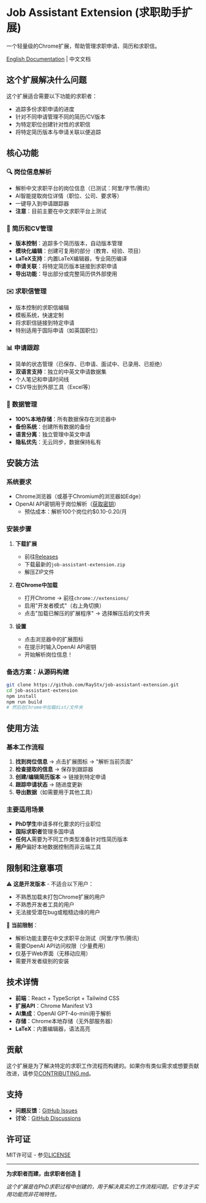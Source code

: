 # Job Assistant Extension (求职助手扩展)

一个轻量级的Chrome扩展，帮助管理求职申请、简历和求职信。

[English Documentation](./README.md) | 中文文档

## 这个扩展解决什么问题

这个扩展适合需要以下功能的求职者：
- 追踪多份求职申请的进度
- 针对不同申请管理不同的简历/CV版本
- 为特定职位创建针对性的求职信
- 将特定简历版本与申请关联以便追踪

## 核心功能

### 🔍 **岗位信息解析**
- 解析中文求职平台的岗位信息（已测试：阿里/字节/腾讯）
- AI智能提取岗位详情（职位、公司、要求等）
- 一键导入到申请跟踪器
- **注意**：目前主要在中文求职平台上测试

### 📝 **简历和CV管理**
- **版本控制**：追踪多个简历版本，自动版本管理
- **模块化编辑**：创建可复用的部分（教育、经验、项目）
- **LaTeX支持**：内置LaTeX编辑器，专业简历编译
- **申请关联**：将特定简历版本链接到求职申请
- **导出功能**：导出部分或完整简历供外部使用

### ✉️ **求职信管理**
- 版本控制的求职信编辑
- 模板系统，快速定制
- 将求职信链接到特定申请
- 特别适用于国际申请（如英国职位）

### 📊 **申请跟踪**
- 简单的状态管理（已保存、已申请、面试中、已录用、已拒绝）
- **双语言支持**：独立的中英文申请数据集
- 个人笔记和申请时间线
- CSV导出到外部工具（Excel等）

### 💾 **数据管理**
- **100%本地存储**：所有数据保存在浏览器中
- **备份系统**：创建所有数据的备份
- **语言分离**：独立管理中英文申请
- **隐私优先**：无云同步，数据保持私有

## 安装方法

### 系统要求
- Chrome浏览器（或基于Chromium的浏览器如Edge）
- OpenAI API密钥用于岗位解析（[获取密钥](https://platform.openai.com/api-keys)）
  - 预估成本：解析100个岗位约$0.10-0.20/月

### 安装步骤

1. **下载扩展**
   - 前往[Releases](https://github.com/RayStx/job-assistant-extension/releases)
   - 下载最新的`job-assistant-extension.zip`
   - 解压ZIP文件

2. **在Chrome中加载**
   - 打开Chrome → 前往`chrome://extensions/`
   - 启用"开发者模式"（右上角切换）
   - 点击"加载已解压的扩展程序" → 选择解压后的文件夹

3. **设置**
   - 点击浏览器中的扩展图标
   - 在提示时输入OpenAI API密钥
   - 开始解析岗位信息！

### 备选方案：从源码构建
```bash
git clone https://github.com/RayStx/job-assistant-extension.git
cd job-assistant-extension
npm install
npm run build
# 然后在Chrome中加载dist/文件夹
```

## 使用方法

### 基本工作流程
1. **找到岗位信息** → 点击扩展图标 → "解析当前页面"
2. **检查提取的信息** → 保存到跟踪器
3. **创建/编辑简历版本** → 链接到特定申请
4. **跟踪申请状态** → 随进度更新
5. **导出数据**（如需要用于其他工具）

### 主要适用场景
- **PhD学生**申请多样化要求的行业职位
- **国际求职者**管理多国申请
- **任何人**需要为不同工作类型准备针对性简历版本
- **用户**偏好本地数据控制而非云端工具

## 限制和注意事项

⚠️ **这是开发版本** - 不适合以下用户：
- 不熟悉加载未打包Chrome扩展的用户
- 不熟悉开发者工具的用户
- 无法接受潜在bug或粗糙边缘的用户

🔧 **当前限制**：
- 解析功能主要在中文求职平台测试（阿里/字节/腾讯）
- 需要OpenAI API访问权限（少量费用）
- 仅基于Web界面（无移动应用）
- 需要开发者级别的安装

## 技术详情

- **前端**：React + TypeScript + Tailwind CSS
- **扩展API**：Chrome Manifest V3
- **AI集成**：OpenAI GPT-4o-mini用于解析
- **存储**：Chrome本地存储（无外部服务器）
- **LaTeX**：内置编辑器，语法高亮

## 贡献

这个扩展是为了解决特定的求职工作流程而构建的。如果你有类似需求或想要贡献改进，请参见[CONTRIBUTING.md](./CONTRIBUTING.md)。

## 支持

- **问题反馈**：[GitHub Issues](https://github.com/RayStx/job-assistant-extension/issues)
- **讨论**：[GitHub Discussions](https://github.com/RayStx/job-assistant-extension/discussions)

## 许可证

MIT许可证 - 参见[LICENSE](./LICENSE)

---

**为求职者而建，由求职者创造** 🎯

*这个扩展是在PhD求职过程中创建的，用于解决真实的工作流程问题。它专注于实用功能而非花哨特性。*